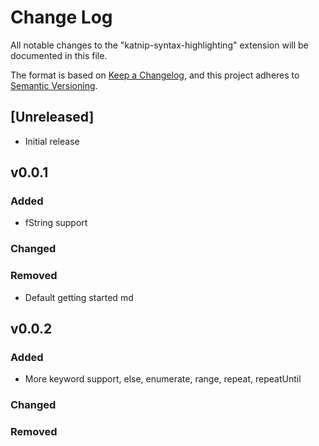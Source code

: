 # Change Log

All notable changes to the "katnip-syntax-highlighting" extension will be documented in this file.

The format is based on [Keep a Changelog](https://keepachangelog.com/en/1.1.0/),
and this project adheres to [Semantic Versioning](https://semver.org/spec/v2.0.0.html).

## [Unreleased]

- Initial release

## v0.0.1

### Added
- fString support

### Changed

### Removed
- Default getting started md

## v0.0.2

### Added
- More keyword support, else, enumerate, range, repeat, repeatUntil

### Changed

### Removed